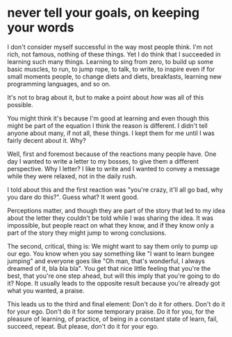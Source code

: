 
# never tell your goals, on keeping your words

I don't consider myself successful in the way most people think. I'm not rich, not famous, nothing of these things.
Yet I do think that I succeeded in learning such many things.
Learning to sing from zero, to build up some basic muscles, to run, to jump rope, to talk, to write, to inspire even if for small moments people, to change diets and diets, breakfasts, learning new programming languages, and so on.

It's not to brag about it, but to make a point about _how_ was all of this possible.

You might think it's because I'm good at learning and even though this might be part of the equation I think the reason is different.
I didn't tell anyone about many, if not all, these things. I kept them for me until I was fairly decent about it.
Why?

Well, first and foremost because of the reactions many people have.
One day I wanted to write a letter to my bosses, to give them a different perspective. Why I letter? I like to write and I wanted to convey a message while they were relaxed, not in the daily rush.

I told about this and the first reaction was "you're crazy, it'll all go bad, why you dare do this?".
Guess what? It went good.

Perceptions matter, and though they are part of the story that led to my idea about the letter they couldn't be told while I was sharing the idea. It was impossible, but people react on what they know, and if they know only a part of the story they might jump to wrong conclusions.

The second, critical, thing is: We might want to say them only to pump up our ego.
You know when you say something like "I want to learn bungee jumping" and everyone goes like "Oh man, that's wonderful, I always dreamed of it, bla bla bla".
You get that nice little feeling that you're the best, that you're one step ahead, but will this imply that you're going to do it? Nope. It usually leads to the opposite result because you're already got what you wanted, a praise.

This leads us to the third and final element: Don't do it for others. Don't do it for your ego. Don't do it for some temporary praise.
Do it for you, for the pleasure of learning, of practice, of being in a constant state of learn, fail, succeed, repeat. But please, don't do it for your ego.
